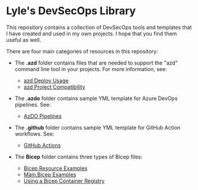 # Lyle's DevSecOps Library

This repository contains a collection of DevSecOps tools and templates that I have created and used in my own projects.  I hope that you find them useful as well.

There are four main categories of resources in this repository:

- The **.azd** folder contains files that are needed to support the "azd" command line tool in your projects. For more information, see:

  - [azd Deploy Usage](.azd/AzdDeploy.md)
  - [azd Project Compatibility](.azd/AzdDeploy.md)

- The **.azdo** folder contains sample YML template for Azure DevOps pipelines.  See:

  - [AzDO Pipelines](.azdo/readme.md)

- The **.github** folder contains sample YML template for GitHub Action workflows.  See:

  - [GitHub Actions](.github/readme.md)

- The **Bicep** folder contains three types of Bicep files:

  - [Bicep Resource Examples](Bicep/Resource-Examples/readme.md)
  - [Main.Bicep Examples](Bicep/main.bicep-Examples/readme.md)
  - [Using a Bicep Container Registry](Bicep/Bicep-Container-Registry/readme.md)
